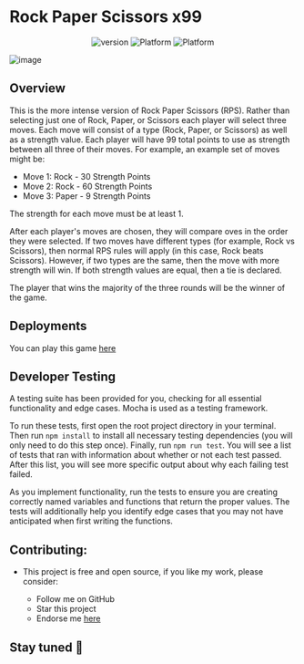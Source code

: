 # Rock Paper Scissors x99

<p align="center">
   <a style="text-decoration:none">
    <img src="https://img.shields.io/badge/Latest%20Version-v1.0-blue" alt="version" />
  </a>
  <a style="text-decoration:none">
    <img src="https://img.shields.io/badge/Platform-JavaScript-brightgreen" alt="Platform" />
  </a>
   <a style="text-decoration:none" href="https://chiragkhandhar.github.io/Rock-Paper-Scissor-x99/" target="_blank">
    <img src="https://img.shields.io/badge/Play-Game-red" alt="Platform" />
  </a>
</p>

![image](https://user-images.githubusercontent.com/37962354/82131215-7c08dc00-9798-11ea-9dfe-1b18cafdf801.png)

## Overview

This is the more intense version of Rock Paper Scissors (RPS). Rather than selecting just one of Rock, Paper, or Scissors each player will select three moves. Each move will consist of a type (Rock, Paper, or Scissors) as well as a strength value. Each player will have 99 total points to use as strength between all three of their moves. For example, an example set of moves might be:

- Move 1: Rock - 30 Strength Points
- Move 2: Rock - 60 Strength Points
- Move 3: Paper - 9 Strength Points


The strength for each move must be at least 1.

After each player's moves are chosen, they will compare  oves in the order they were selected. If two moves have different types (for example, Rock vs Scissors), then normal RPS rules will apply (in this case, Rock beats Scissors).
However, if two types are the same, then the move with more strength will win. If both strength values are
equal, then a tie is declared.

The player that wins the majority of the three rounds will be the winner of the game.


## Deployments

You can play this game [here](https://chiragkhandhar.github.io/Rock-Paper-Scissor-x99/)


## Developer Testing

A testing suite has been provided for you, checking for all essential functionality and edge cases. Mocha is used as a testing framework.

To run these tests, first open the root project directory in your terminal. Then run `npm install` to install all necessary testing dependencies (you will only need to do this step once).
Finally, run `npm run test`. You will see a list of tests that ran with information about whether or not each test passed. After this list, you will see more specific output
about why each failing test failed.

As you implement functionality, run the tests to ensure you are creating correctly named variables and functions that return the proper values. The tests will additionally help you identify edge cases that you may not have anticipated
when first writing the functions.

## Contributing:

* This project is free and open source, if you like my work, please consider:
    
    * Follow me on GitHub
    * Star this project
    * Endorse me [here](https://www.linkedin.com/in/chirag-khandhar/)


## Stay tuned 📢
